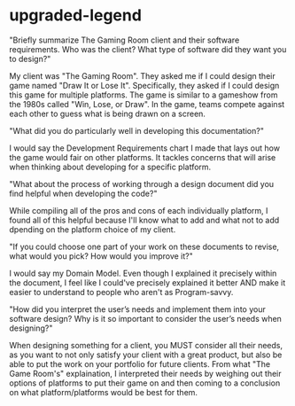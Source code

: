 # upgraded-legend

"Briefly summarize The Gaming Room client and their software requirements. Who was the client? What type of software did they want you to design?"

My client was "The Gaming Room". They asked me if I could design their game named "Draw It or Lose It". Specifically, they asked if I could design this game for multiple platforms. The game is similar to a  gameshow from the 1980s called "Win, Lose, or Draw". In the game, teams compete against each other to guess what is being drawn on a screen.

"What did you do particularly well in developing this documentation?"

I would say the Development Requirements chart I made that lays out how the game would fair on other platforms. It tackles concerns that will arise when thinking about developing for a specific platform.

"What about the process of working through a design document did you find helpful when developing the code?"

While compiling all of the pros and cons of each individually platform, I found all of this helpful because I'll know what to add and what not to add dpending on the platform choice of my client.

"If you could choose one part of your work on these documents to revise, what would you pick? How would you improve it?"

I would say my Domain Model. Even though I explained it precisely within the document, I feel like I could've precisely explained it better AND make it easier to understand to people who aren't as Program-savvy.

"How did you interpret the user’s needs and implement them into your software design? Why is it so important to consider the user’s needs when designing?"

When designing something for a client, you MUST consider all their needs, as you want to not only satisfy your client with a great product, but also be able to put the work on your portfolio for future clients. From what "The Game Room's" explaination, I interpreted their needs by weighing out their options of platforms to put their game on and then coming to a conclusion on what platform/platforms would be best for them.
